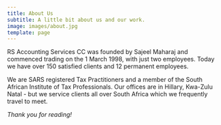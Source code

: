 ```yaml
---
title: About Us
subtitle: A little bit about us and our work.
image: images/about.jpg
template: page
---
```


RS Accounting Services CC was founded by Sajeel Maharaj and commenced trading on the 1 March 1998, with just two employees. Today we have over 150 satisfied clients and 12 permanent employees.


We are SARS registered Tax Practitioners and a member of the South African Institute of Tax Professionals. Our offices are in Hillary, Kwa-Zulu Natal - but we service clients all over South Africa which we frequently travel to meet. 

*Thank you for reading!*
